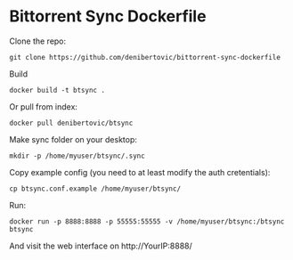 # Bittorrent Sync Dockerfile

Clone the repo:

    git clone https://github.com/denibertovic/bittorrent-sync-dockerfile

Build

    docker build -t btsync .


Or pull from index:
    
    docker pull denibertovic/btsync

Make sync folder on your desktop:
    
    mkdir -p /home/myuser/btsync/.sync

Copy example config (you need to at least modify the auth cretentials):
    
    cp btsync.conf.example /home/myuser/btsync/

Run:

    docker run -p 8888:8888 -p 55555:55555 -v /home/myuser/btsync:/btsync btsync

And visit the web interface on http://YourIP:8888/
